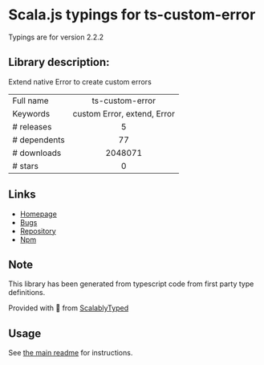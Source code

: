 
# Scala.js typings for ts-custom-error

Typings are for version 2.2.2

## Library description:
Extend native Error to create custom errors

|                    |                 |
| ------------------ | :-------------: |
| Full name          | ts-custom-error |
| Keywords           | custom Error, extend, Error |
| # releases         | 5 |
| # dependents       | 77 |
| # downloads        | 2048071 |
| # stars            | 0 |

## Links
- [Homepage](https://github.com/adriengibrat/ts-custom-error#readme)
- [Bugs](https://github.com/adriengibrat/ts-custom-error/issues)
- [Repository](https://github.com/adriengibrat/ts-custom-error)
- [Npm](https://www.npmjs.com/package/ts-custom-error)
    


## Note
This library has been generated from typescript code from first party type definitions.

Provided with :purple_heart: from [ScalablyTyped](https://github.com/oyvindberg/ScalablyTyped)

## Usage
See [the main readme](../../readme.md) for instructions.


